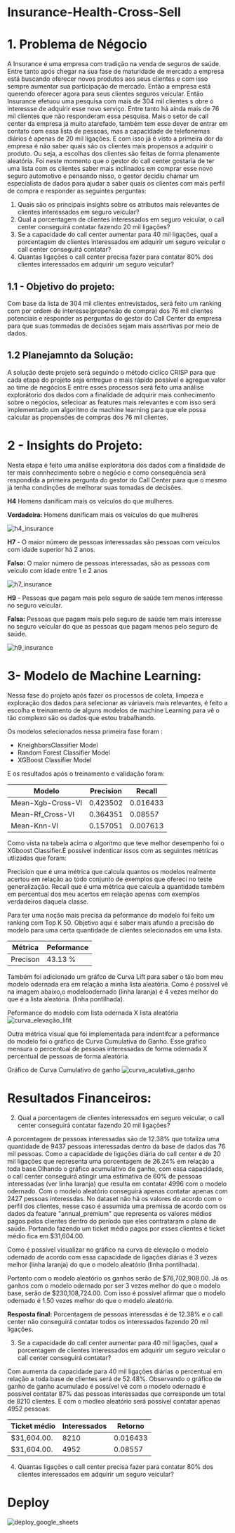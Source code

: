 # Insurance-Health-Cross-Sell

# 1. Problema de Négocio
A Insurance é uma empresa com tradição na venda de seguros de saúde. Entre tanto após chegar na sua fase de maturidade de mercado a empresa está buscando
oferecer novos produtos aos seus clientes e com isso sempre aumentar sua participação de mercado.
Então a empresa está querendo oferecer agora para seus clientes seguros veícular. Então Insurance efetuou uma pesquisa com mais de 304 mil clientes s
obre o interessse de adquirir esse novo serviço. Entre tanto há aínda mais de 76 mil clientes que não responderam essa pesquisa. 
Mais o setor de call center da empresa já muito atarefado, também tem esse dever de entrar em contato com essa lista de pessoas, mas a capacidade de telefonemas diários é apenas de 20 mil ligações.
E com isso já é visto a primeira dor da empresa é não saber quais são os clientes mais propensos a adquirir o produto. Ou seja, a escolhas dos clientes
são feitas de forma plenamente aleatória. Foi neste momento que o gestor do call center gostaria de ter uma lista com os clientes saber mais inclinados em comprar esse novo seguro automotivo e pensando nisso, o gestor decidiu chamar um especialista de dados para ajudar a saber quais os clientes com mais perfil de compra e responder as seguintes perguntas:


1. Quais são os principais insights sobre os atributos mais relevantes de clientes interessados em seguro veicular?
2. Qual a porcentagem de clientes interessados em seguro veicular, o call center conseguirá contatar fazendo 20 mil ligações?
3. Se a capacidade do call center aumentar para 40 mil ligações, qual a porcentagem de clientes interessados em adquirir um seguro veícular o 
call center conseguirá contatar?
4. Quantas ligações o call center precisa fazer para contatar 80% dos clientes interessados em adquirir um seguro veicular?

## 1.1 - Objetivo do projeto:
Com base da lista de 304 mil clientes entrevistados, será feito um ranking com por ordem de interesse(propensão de compra) dos 76 mil clientes potenciais e responder as perguntas do gestor do Call Center da empresa para que suas tommadas de decisões sejam mais assertivas por meio de dados. 

## 1.2 Planejamnto da Solução:
A solução deste projeto será seguindo o método ciclíco CRISP para que cada etapa do projeto seja entregue o mais rápido possível e agregue valor ao 
time de negócios.E entre esses processos será feito uma análise explorátorio dos dados com a finalidade de adquirir mais conhecimento sobre o negócios, selecioar as features mais relevantes e com isso será implementado um algoritmo de machine learning para que ele possa calcular as propensões de compras dos 76 mil clientes. 
 

# 2 - Insights do Projeto:

 Nesta etapa é feito uma análise explorátoria dos dados com a finalidade de ter mais connhecimento sobre o negócio e como consequência será respondida 
 a primeira pergunta do gestor do Call Center para que o mesmo já tenha condinções de melhorar suas tomadas de decisões. 
 
 **H4** Homens danificam mais os veículos do que mulheres.
 
 **Verdadeira:** Homens danificam mais os veículos do que mulheres
 
![h4_insurance](https://user-images.githubusercontent.com/78666925/220450551-bdcf1873-edeb-4b6b-a82e-78bc8ec331ca.png)

**H7** - O maior número de pessoas interessadas são pessoas com veículos com idade superior há 2 anos.

**Falso:** O maior número de pessoas interessadas, são as pessoas com veículo com idade entre 1 e 2 anos

![h7_insurance](https://user-images.githubusercontent.com/78666925/220450591-fd6bf76e-0dda-4f5f-9d4a-75b3d3f851a4.png)
 
 **H9** - Pessoas que pagam mais pelo seguro de saúde tem menos interesse no seguro veícular.
 
 **Falsa:** Pessoas que pagam mais pelo seguro de saúde tem mais interesse no seguro veícular do que as pessoas que pagam menos pelo seguro de saúde.
 
![h9_insurance](https://user-images.githubusercontent.com/78666925/220450628-d9c5320f-f260-4c90-8621-d21180e301e6.png)

# 3- Modelo de Machine Learning:

Nessa fase do projeto após fazer os processos de coleta, limpeza e exploração dos dados para selecionar as váriaveis mais relevantes, é feito a 
escolha e treinamento de alguns modelos de machine Learning para vê o tão complexo são os dados que estou trabalhando. 

Os modelos selecionados nessa primeira fase foram :

* KneighborsClassifier Model
* Random Forest Classifier Model
* XGBoost Classifier Model

E os resultados após o treinamento e validação foram:

|      Modelo         |    Precision        |     Recall          | 
| ------------------- | ------------------- | ------------------- | 
|  Mean-Xgb-Cross-Vl  |   0.423502	    |   0.016433     | 
|  Mean-Rf_Cross-Vl   |   0.364351     |   0.08557      | 
|  Mean-Knn-Vl        |   0.157051     |   0.007613     | 

Como vista na tabela acima o algoritmo que teve melhor desempenho foi o XGboost Classifier.É possível indenticar issos com as 
seguintes métricas utlizadas que foram: 

Precision que é uma métrica que calcula quantos os modelos realmente acertou em relação ao todo conjunto de exemplos que ofereci no teste generalização.
Recall que é uma métrica que calcula a quantidade também em percentual dos meu acertos em relação apenas com exemplos verdadeiros daquela classe. 

Para ter uma noção mais precisa da peformance do modelo foi feito um ranking com Top K 50. Objetivo aqui é saber mais afundo a precisão do modelo 
para uma certa quantidade de clientes selecionados em uma lista.

|      Métrica        |    Peformance        | 
| ------------------- | -------------------  | 
|  Precison           |   43.13	%    |   

Também foi adicionado um gráfco de Curva Lift para saber o tão bom meu modelo odernada era em relação a minha lista aleatória. Como é possível vê na 
imagem abaixo,o modeloodernado (linha laranja) é 4 vezes melhor do que é a lista aleatória. (linha pontilhada).  

Peformance do modelo com lista odernada X lista aleatória
![curva_elevação_lifit](https://user-images.githubusercontent.com/78666925/220880243-21c41c28-3334-4910-b8a4-df62e045e8a1.png)

Outra métrica visual que foi implementada para indentifcar a peformance do modelo foi o gráfico de Curva Cumulativa do Ganho. Esse gráfico mensura 
o percentual de pessoas interessadas de forma odernada X percentual de pessoas de forma aleatória. 

Gráfico de Curva Cumulativo de ganho
![curva_aculativa_ganho](https://user-images.githubusercontent.com/78666925/220450973-beb72810-0d1a-4286-a90b-f91585e3cb22.png)

# Resultados Financeiros:

2. Qual a porcentagem de clientes interessados em seguro veicular, o call center conseguirá contatar fazendo 20 mil ligações?

A porcentagem de pessoas interessadas são de 12.38% que totaliza uma quantidade de 9437 pessoas interessadas dentro da base de dados das 76 mil pessoas. 
Como a capacidade de ligações diária do call center é de 20 mil ligações que representa uma porcentagem de 26.24% em relação a toda base.Olhando o 
gráfico acumulativo de ganho, com essa capacidade, o call center conseguirá atingir uma estimativa de 60% de pessoas interessadas (ver linha laranja) 
que resulta em contatar 4996 com o modelo odernado. Com o modelo aleatório conseguirá apenas contatar apenas com 2427 pessoas interessdas. 
No dataset não há os valores de acordo com o perfil dos clientes, nesse caso é assumida uma premissa de acordo com os dados da feature "annual_premium" 
que representa os valores médios pagos pelos clientes dentro do período que eles contrataram o plano de saúde. Portando fazendo um ticket médio pagos 
por esses clientes é ticket médio fica em $31,604.00. 

Como é possível visualizar no gráfico na curva de elevação o modelo odernado de acordo com essa capacidade de ligações diárias é 3 vezes melhor
(linha laranja) do que o modelo aleatório (linha pontilhada).

Portanto com o modelo aleatório os ganhos serão de $76,702,908.00. Já os ganhos com o modelo odernado por ser 3 vezes melhor do que o modelo base, serão 
de $230,108,724.00. Com isso é possível afirmar que o modelo odernado é 1.50 vezes melhor do que o modelo aleatório. 

**Resposta final:** Porcentagem de pessoas interessdas é de 12.38% e o call center não conseguirá contatar todos os interessados fazendo 20 mil ligações. 

3. Se a capacidade do call center aumentar para 40 mil ligações, qual a porcentagem de clientes interessados em adquirir um seguro veícular o call center
conseguirá contatar?

Com aumenta da capacidade para 40 mil ligações diárias o percentual em relação a toda base de clientes será de 52.48%. Observando o gráfico de ganho
de ganho acumulado é possível vê com o modelo odernado é possível contatar 87% das pessoas interessadas que corresponde um total de 8210 clientes. E com
o modleo aleatório será possivel contatar apenas 4952 pessoas. 

|      Ticket médio   |  Interessados       |    Retorno           | 
| ------------------- | ------------------- | ------------------- | 
|  $31,604.00.        |      8210	          |   0.016433          | 
|  $31,604.00.        |   4952              |   0.08557           | 
  

4. Quantas ligações o call center precisa fazer para contatar 80% dos clientes interessados em adquirir um seguro veicular?

# Deploy
![deploy_google_sheets](https://user-images.githubusercontent.com/78666925/220597453-d76f2c2c-2573-4767-b04a-ed952adefba9.gif)
